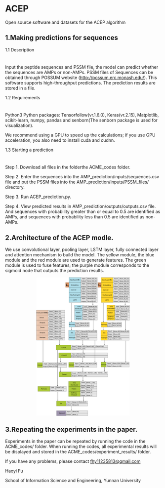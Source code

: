 # ACEP
Open source software and datasets for the ACEP algorithm

1.Making predictions for sequences
---
1.1 Description
#
Input the peptide sequences and PSSM file, the model can predict whether the sequences are AMPs or non-AMPs. PSSM files of Sequences can be obtained through POSSUM website (http://possum.erc.monash.edu/). This software supports high-throughput predictions. The prediction results are stored in a file.

1.2 Requirements
#
Python3
Python packages: Tensorfollow(vr.1.6.0), Keras(vr.2.15), Matplotlib, scikit-learn, numpy, pandas and senborn(The senborn package is used for visualization).

We recommend using a GPU to speed up the calculations; if you use GPU acceleration, you also need to install cuda and cudnn.

1.3 Starting a prediction
#
Step 1. Download all files in the folderthe ACME_codes folder. 

Step 2. Enter the sequences into the AMP_prediction/inputs/sequences.csv file and put the PSSM files into the AMP_prediction/inputs/PSSM_files/ directory.

Step 3. Run ACEP_prediction.py.

Step 4. View predicted results in AMP_prediction/outputs/outputs.csv file. And sequences with probability greater than or equal to 0.5 are identified as AMPs, and sequences with probability less than 0.5 are identified as non-AMPs.

2.Architecture of the ACEP modle.
-

We use convolutional layer, pooling layer, LSTM layer, fully connected layer and attention mechanism to build the model.
The yellow module, the blue module and the red module are used to generate features. The green module is used to fuse features; the purple module corresponds to the sigmoid node that outputs the prediction results.

<div align=center><img width="60%" height="60%" alt="Model_Structure" src="https://raw.githubusercontent.com/Fuhaoyi/ACEP/master/model_structure.png"/></div>


3.Repeating the experiments in the paper.
-

Experiments in the paper can be repeated by running the code in the ACME_codes/ folder. When running the codes, all experimental results will be displayed and stored in the ACME_codes/experiment_results/ folder.



If you have any problems, please contact fhy11235813@gmail.com

Haoyi Fu

School of Information Science and Engineering, Yunnan University


